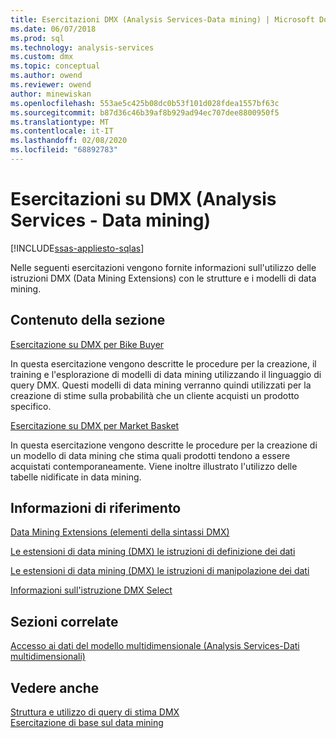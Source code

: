 ```yaml
---
title: Esercitazioni DMX (Analysis Services-Data mining) | Microsoft Docs
ms.date: 06/07/2018
ms.prod: sql
ms.technology: analysis-services
ms.custom: dmx
ms.topic: conceptual
ms.author: owend
ms.reviewer: owend
author: minewiskan
ms.openlocfilehash: 553ae5c425b08dc0b53f101d028fdea1557bf63c
ms.sourcegitcommit: b87d36c46b39af8b929ad94ec707dee8800950f5
ms.translationtype: MT
ms.contentlocale: it-IT
ms.lasthandoff: 02/08/2020
ms.locfileid: "68892783"
---
```

# <a name="dmx-tutorials-analysis-services---data-mining"></a>Esercitazioni su DMX (Analysis Services - Data mining)
[!INCLUDE[ssas-appliesto-sqlas](../includes/ssas-appliesto-sqlas.md)]

  Nelle seguenti esercitazioni vengono fornite informazioni sull'utilizzo delle istruzioni DMX (Data Mining Extensions) con le strutture e i modelli di data mining.  
  
## <a name="in-this-section"></a>Contenuto della sezione  
 [Esercitazione su DMX per Bike Buyer](https://msdn.microsoft.com/library/4b634cc1-86dc-42ec-9804-a19292fe8448)  
  
 In questa esercitazione vengono descritte le procedure per la creazione, il training e l'esplorazione di modelli di data mining utilizzando il linguaggio di query DMX. Questi modelli di data mining verranno quindi utilizzati per la creazione di stime sulla probabilità che un cliente acquisti un prodotto specifico.  
  
 [Esercitazione su DMX per Market Basket](https://msdn.microsoft.com/library/6e262a1d-c89e-4033-8368-46cf25168ef5)  
  
 In questa esercitazione vengono descritte le procedure per la creazione di un modello di data mining che stima quali prodotti tendono a essere acquistati contemporaneamente. Viene inoltre illustrato l'utilizzo delle tabelle nidificate in data mining.  
  
## <a name="reference"></a>Informazioni di riferimento  
 [Data Mining Extensions &#40;elementi della sintassi DMX&#41;](../dmx/data-mining-extensions-dmx-syntax-elements.md)  
  
 [Le estensioni di data mining &#40;DMX&#41; le istruzioni di definizione dei dati](../dmx/dmx-statements-data-definition.md)  
  
 [Le estensioni di data mining &#40;DMX&#41; le istruzioni di manipolazione dei dati](../dmx/dmx-statements-data-manipulation.md)  
  
 [Informazioni sull'istruzione DMX Select](../dmx/understanding-the-dmx-select-statement.md)  
  
## <a name="related-sections"></a>Sezioni correlate  
 [Accesso ai dati del modello multidimensionale &#40;Analysis Services-Dati multidimensionali&#41;](https://docs.microsoft.com/analysis-services/multidimensional-models/mdx/multidimensional-model-data-access-analysis-services-multidimensional-data)  
  
## <a name="see-also"></a>Vedere anche  
 [Struttura e utilizzo di query di stima DMX](../dmx/structure-and-usage-of-dmx-prediction-queries.md)   
 [Esercitazione di base sul data mining](https://msdn.microsoft.com/library/6602edb6-d160-43fb-83c8-9df5dddfeb9c)  
  
  
